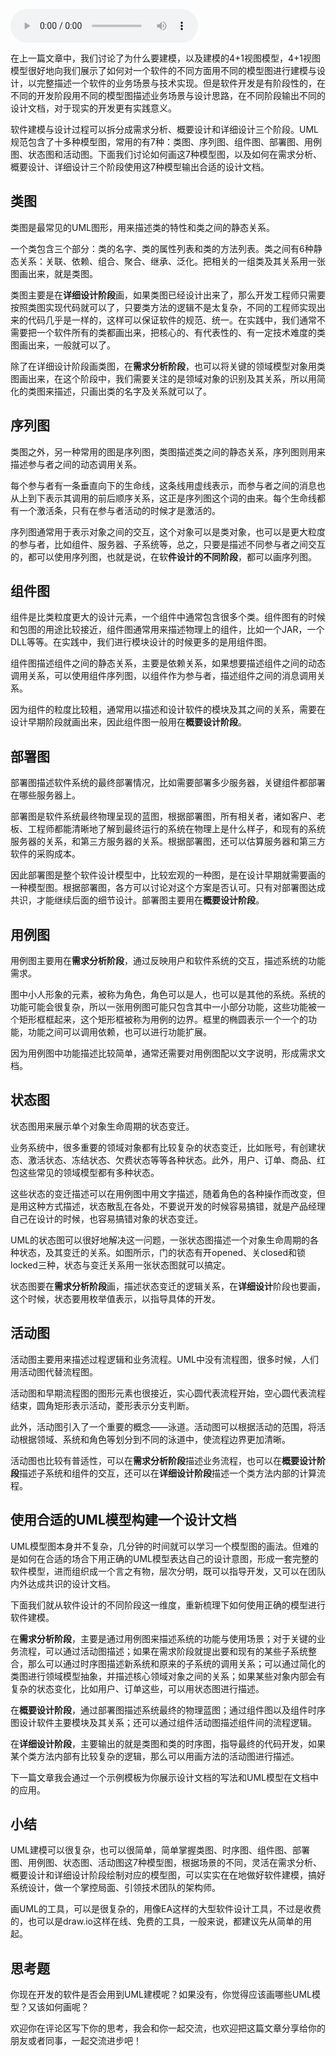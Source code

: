 <audio title="09丨软件设计实践：如何使用UML完成一个设计文档？" src="https://static001.geekbang.org/resource/audio/34/a4/3423ddaf3a91735d89a8a68d881fa9a4.mp3" controls="controls"></audio> 
<p>在上一篇文章中，我们讨论了为什么要建模，以及建模的4+1视图模型，4+1视图模型很好地向我们展示了如何对一个软件的不同方面用不同的模型图进行建模与设计，以完整描述一个软件的业务场景与技术实现。但是软件开发是有阶段性的，在不同的开发阶段用不同的模型图描述业务场景与设计思路，在不同阶段输出不同的设计文档，对于现实的开发更有实践意义。</p><p>软件建模与设计过程可以拆分成需求分析、概要设计和详细设计三个阶段。UML规范包含了十多种模型图，常用的有7种：类图、序列图、组件图、部署图、用例图、状态图和活动图。下面我们讨论如何画这7种模型图，以及如何在需求分析、概要设计、详细设计三个阶段使用这7种模型输出合适的设计文档。</p><h2>类图</h2><p>类图是最常见的UML图形，用来描述类的特性和类之间的静态关系。</p><p>一个类包含三个部分：类的名字、类的属性列表和类的方法列表。类之间有6种静态关系：关联、依赖、组合、聚合、继承、泛化。把相关的一组类及其关系用一张图画出来，就是类图。</p><p>类图主要是在<strong>详细设计阶段</strong>画，如果类图已经设计出来了，那么开发工程师只需要按照类图实现代码就可以了，只要类方法的逻辑不是太复杂，不同的工程师实现出来的代码几乎是一样的，这样可以保证软件的规范、统一。在实践中，我们通常不需要把一个软件所有的类都画出来，把核心的、有代表性的、有一定技术难度的类图画出来，一般就可以了。</p><!-- [[[read_end]]] --><p><img src="https://static001.geekbang.org/resource/image/84/52/84755193120d23e06e098642185bf152.png" alt=""><br>
除了在详细设计阶段画类图，在<strong>需求分析阶段</strong>，也可以将关键的领域模型对象用类图画出来，在这个阶段中，我们需要关注的是领域对象的识别及其关系，所以用简化的类图来描述，只画出类的名字及关系就可以了。</p><h2>序列图</h2><p>类图之外，另一种常用的图是序列图，类图描述类之间的静态关系，序列图则用来描述参与者之间的动态调用关系。</p><p>每个参与者有一条垂直向下的生命线，这条线用虚线表示，而参与者之间的消息也从上到下表示其调用的前后顺序关系，这正是序列图这个词的由来。每个生命线都有一个激活条，只有在参与者活动的时候才是激活的。</p><p>序列图通常用于表示对象之间的交互，这个对象可以是类对象，也可以是更大粒度的参与者，比如组件、服务器、子系统等，总之，只要是描述不同参与者之间交互的，都可以使用序列图，也就是说，在软<strong>件设计的不同阶段</strong>，都可以画序列图。</p><h2>组件图</h2><p>组件是比类粒度更大的设计元素，一个组件中通常包含很多个类。组件图有的时候和包图的用途比较接近，组件图通常用来描述物理上的组件，比如一个JAR，一个DLL等等。在实践中，我们进行模块设计的时候更多的是用组件图。</p><p><img src="https://static001.geekbang.org/resource/image/5d/8d/5d4e41aa7769a011ef2bb9f22ee9808d.png" alt=""><br>
组件图描述组件之间的静态关系，主要是依赖关系，如果想要描述组件之间的动态调用关系，可以使用组件序列图，以组件作为参与者，描述组件之间的消息调用关系。</p><p>因为组件的粒度比较粗，通常用以描述和设计软件的模块及其之间的关系，需要在设计早期阶段就画出来，因此组件图一般用在<strong>概要设计阶段</strong>。</p><h2>部署图</h2><p>部署图描述软件系统的最终部署情况，比如需要部署多少服务器，关键组件都部署在哪些服务器上。</p><p><img src="https://static001.geekbang.org/resource/image/32/0c/32931c58184b79744efa559bf4e0b00c.png" alt=""><br>
部署图是软件系统最终物理呈现的蓝图，根据部署图，所有相关者，诸如客户、老板、工程师都能清晰地了解到最终运行的系统在物理上是什么样子，和现有的系统服务器的关系，和第三方服务器的关系。根据部署图，还可以估算服务器和第三方软件的采购成本。</p><p>因此部署图是整个软件设计模型中，比较宏观的一种图，是在设计早期就需要画的一种模型图。根据部署图，各方可以讨论对这个方案是否认可。只有对部署图达成共识，才能继续后面的细节设计。部署图主要用在<strong>概要设计阶段</strong>。</p><h2>用例图</h2><p>用例图主要用在<strong>需求分析阶段</strong>，通过反映用户和软件系统的交互，描述系统的功能需求。</p><p><img src="https://static001.geekbang.org/resource/image/b7/0e/b79540c40111f3be97fc0b81d5a3060e.png" alt=""><br>
图中小人形象的元素，被称为角色，角色可以是人，也可以是其他的系统。系统的功能可能会很复杂，所以一张用例图可能只包含其中一小部分功能，这些功能被一个矩形框框起来，这个矩形框被称为用例的边界。框里的椭圆表示一个一个的功能，功能之间可以调用依赖，也可以进行功能扩展。</p><p>因为用例图中功能描述比较简单，通常还需要对用例图配以文字说明，形成需求文档。</p><h2>状态图</h2><p>状态图用来展示单个对象生命周期的状态变迁。</p><p>业务系统中，很多重要的领域对象都有比较复杂的状态变迁，比如账号，有创建状态、激活状态、冻结状态、欠费状态等等各种状态。此外，用户、订单、商品、红包这些常见的领域模型都有多种状态。</p><p>这些状态的变迁描述可以在用例图中用文字描述，随着角色的各种操作而改变，但是用这种方式描述，状态散乱在各处，不要说开发的时候容易搞错，就是产品经理自己在设计的时候，也容易搞错对象的状态变迁。</p><p>UML的状态图可以很好地解决这一问题，一张状态图描述一个对象生命周期的各种状态，及其变迁的关系。如图所示，门的状态有开opened、关closed和锁locked三种，状态与变迁关系用一张状态图就可以搞定。</p><p><img src="https://static001.geekbang.org/resource/image/34/04/34ed399aa400f124ead77bad31468104.png" alt=""><br>
状态图要在<strong>需求分析阶段</strong>画，描述状态变迁的逻辑关系，在<strong>详细设计</strong>阶段也要画，这个时候，状态要用枚举值表示，以指导具体的开发。</p><h2>活动图</h2><p>活动图主要用来描述过程逻辑和业务流程。UML中没有流程图，很多时候，人们用活动图代替流程图。</p><p><img src="https://static001.geekbang.org/resource/image/97/07/976fdc5c09c37d7b547d6c5d64bea107.png" alt=""><br>
活动图和早期流程图的图形元素也很接近，实心圆代表流程开始，空心圆代表流程结束，圆角矩形表示活动，菱形表示分支判断。</p><p>此外，活动图引入了一个重要的概念——泳道。活动图可以根据活动的范围，将活动根据领域、系统和角色等划分到不同的泳道中，使流程边界更加清晰。</p><p>活动图也比较有普适性，可以在<strong>需求分析阶段</strong>描述业务流程，也可以在<strong>概要设计阶段</strong>描述子系统和组件的交互，还可以在<strong>详细设计阶段</strong>描述一个类方法内部的计算流程。</p><h2>使用合适的UML模型构建一个设计文档</h2><p>UML模型图本身并不复杂，几分钟的时间就可以学习一个模型图的画法。但难的是如何在合适的场合下用正确的UML模型表达自己的设计意图，形成一套完整的软件模型，进而组织成一个言之有物，层次分明，既可以指导开发，又可以在团队内外达成共识的设计文档。</p><p>下面我们就从软件设计的不同阶段这一维度，重新梳理下如何使用正确的模型进行软件建模。</p><p>在<strong>需求分析阶段</strong>，主要是通过用例图来描述系统的功能与使用场景；对于关键的业务流程，可以通过活动图描述；如果在需求阶段就提出要和现有的某些子系统整合，那么可以通过时序图描述新系统和原来的子系统的调用关系；可以通过简化的类图进行领域模型抽象，并描述核心领域对象之间的关系；如果某些对象内部会有复杂的状态变化，比如用户、订单这些，可以用状态图进行描述。</p><p>在<strong>概要设计阶段</strong>，通过部署图描述系统最终的物理蓝图；通过组件图以及组件时序图设计软件主要模块及其关系；还可以通过组件活动图描述组件间的流程逻辑。</p><p>在<strong>详细设计阶段</strong>，主要输出的就是类图和类的时序图，指导最终的代码开发，如果某个类方法内部有比较复杂的逻辑，那么可以用画方法的活动图进行描述。</p><p>下一篇文章我会通过一个示例模板为你展示设计文档的写法和UML模型在文档中的应用。</p><h2>小结</h2><p>UML建模可以很复杂，也可以很简单，简单掌握类图、时序图、组件图、部署图、用例图、状态图、活动图这7种模型图，根据场景的不同，灵活在需求分析、概要设计和详细设计阶段绘制对应的模型图，可以实实在在地做好软件建模，搞好系统设计，做一个掌控局面、引领技术团队的架构师。</p><p>画UML的工具，可以是很复杂的，用像EA这样的大型软件设计工具，不过是收费的，也可以是draw.io这样在线、免费的工具，一般来说，都建议先从简单的用起。</p><h2>思考题</h2><p>你现在开发的软件是否会用到UML建模呢？如果没有，你觉得应该画哪些UML模型？又该如何画呢？</p><p>欢迎你在评论区写下你的思考，我会和你一起交流，也欢迎把这篇文章分享给你的朋友或者同事，一起交流进步吧！</p>